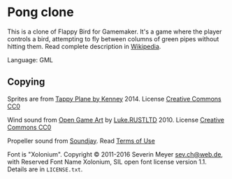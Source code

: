 # Pong clone

This is a clone of Flappy Bird for Gamemaker. 
It's a game where the player controls a bird, attempting to fly between columns of green pipes without hitting them. 
Read complete description in [Wikipedia](https://en.wikipedia.org/wiki/Flappy_Bird).

Language: GML

## Copying

Sprites are from [Tappy Plane by Kenney](https://kenney.nl/assets/tappy-plane) 2014. License [Creative Commons CC0](https://creativecommons.org/publicdomain/zero/1.0/)

Wind sound from [Open Game Art](https://opengameart.org/content/wind1) by [Luke.RUSTLTD](https://opengameart.org/users/lukerustltd) 2010. License [Creative Commons CC0](https://creativecommons.org/publicdomain/zero/1.0/)

Propeller sound from [Soundjay](https://www.soundjay.com/propeller-plane-sound-effect.html). Read [Terms of Use](https://www.soundjay.com/tos.html)

Font is "Xolonium". Copyright &copy; 2011-2016 Severin Meyer <sev.ch@web.de>, with Reserved Font Name Xolonium, SIL open font license version 1.1. Details are in `LICENSE.txt`.
